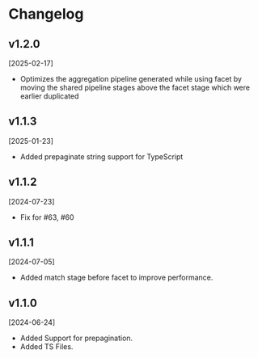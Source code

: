 # Changelog

## v1.2.0

[2025-02-17]

- Optimizes the aggregation pipeline generated while using facet by moving the shared pipeline stages above the facet stage which were earlier duplicated

## v1.1.3

[2025-01-23]

- Added prepaginate string support for TypeScript

## v1.1.2

[2024-07-23]

- Fix for #63, #60

## v1.1.1

[2024-07-05]

- Added match stage before facet to improve performance.

## v1.1.0

[2024-06-24]

- Added Support for prepagination.
- Added TS Files.
